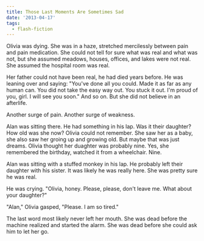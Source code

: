 ```yaml
---
title: Those Last Moments Are Sometimes Sad
date: '2013-04-17'
tags:
  - flash-fiction
---
```


Olivia was dying. She was in a haze, stretched mercilessly between pain and pain
medication. She could not tell for sure what was real and what was not, but she
assumed meadows, houses, offices, and lakes were not real. She assumed the
hospital room was real.

<!-- truncate -->

Her father could not have been real, he had died years before. He was leaning
over and saying: "You've done all you could. Made it as far as any human can.
You did not take the easy way out. You stuck it out. I'm proud of you, girl. I
will see you soon." And so on. But she did not believe in an afterlife.

Another surge of pain. Another surge of weakness.

Alan was sitting there. He had something in his lap. Was it their daughter? How
old was she now? Olivia could not remember. She saw her as a baby, she also saw
her groing up and growing old. But maybe that was just dreams. Olivia thought
her duaghter was probably nine. Yes, she remembered the birthday, watched it
from a wheelchair. Nine.

Alan was sitting with a stuffed monkey in his lap. He probably left their
daughter with his sister. It was likely he was really here. She was pretty sure
he was real.

He was crying. "Olivia, honey. Please, please, don't leave me. What about your
daughter?"

"Alan," Olivia gasped, "Please. I am so tired."

The last word most likely never left her mouth. She was dead before the machine
realized and started the alarm. She was dead before she could ask him to let her
go.
